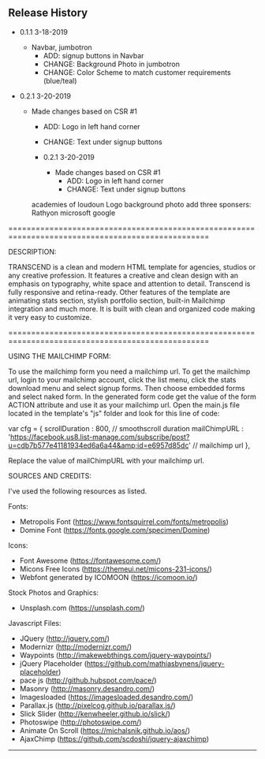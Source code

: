 ## Release History

* 0.1.1 3-18-2019
    * Navbar, jumbotron
      * ADD: signup buttons in Navbar
      * CHANGE:  Background Photo in jumbotron
      * CHANGE: Color Scheme to match customer requirements (blue/teal)

* 0.2.1 3-20-2019
    * Made changes based on CSR #1
      *  ADD: Logo in left hand corner
      *  CHANGE: Text under signup buttons

      * 0.2.1 3-20-2019
          * Made changes based on CSR #1
            *  ADD: Logo in left hand corner
            *  CHANGE: Text under signup buttons

      academies of loudoun Logo
      background photo
      add three sponsers: Rathyon microsoft google




==================================================================================================

DESCRIPTION:

TRANSCEND is a clean and modern HTML template for agencies, studios or any creative profession.
It features a creative and clean design with an emphasis on typography, white space and attention
to detail. Transcend is fully responsive and retina-ready. Other features of the template are
animating stats section, stylish portfolio section, built-in Mailchimp integration and much more.
It is built with clean and organized code making it very easy to customize.

==================================================================================================


USING THE MAILCHIMP FORM:

To use the mailchimp form you need a mailchimp url. To get the mailchimp url, login to
your mailchimp account, click the list menu, click the stats download menu and select signup forms.
Then choose embedded forms and select naked form. In the generated form code get the value of
the form ACTION attribute and use it as your mailchimp url. Open the main.js file located
in the template's "js" folder and look for this line of code:

var cfg = {
    scrollDuration : 800, // smoothscroll duration
    mailChimpURL   : 'https://facebook.us8.list-manage.com/subscribe/post?u=cdb7b577e41181934ed6a6a44&amp;id=e6957d85dc'   // mailchimp url
},

Replace the value of mailChimpURL with your mailchimp url.


SOURCES AND CREDITS:

I've used the following resources as listed.

Fonts:
 - Metropolis Font (https://www.fontsquirrel.com/fonts/metropolis)
 - Domine Font (https://fonts.google.com/specimen/Domine)

Icons:
 - Font Awesome (https://fontawesome.com/)
 - Micons Free Icons (https://themeui.net/micons-231-icons/)
 - Webfont generated by ICOMOON (https://icomoon.io/)

Stock Photos and Graphics:
 - Unsplash.com (https://unsplash.com/)

Javascript Files:

 - JQuery (http://jquery.com/)
 - Modernizr (http://modernizr.com/)
 - Waypoints (http://imakewebthings.com/jquery-waypoints/)
 - jQuery Placeholder (https://github.com/mathiasbynens/jquery-placeholder)
 - pace js (http://github.hubspot.com/pace/)
 - Masonry (http://masonry.desandro.com/)
 - Imagesloaded (https://imagesloaded.desandro.com/)
 - Parallax.js (http://pixelcog.github.io/parallax.js/)
 - Slick Slider (http://kenwheeler.github.io/slick/)
 - Photoswipe (http://photoswipe.com/)
 - Animate On Scroll (https://michalsnik.github.io/aos/)
 - AjaxChimp (https://github.com/scdoshi/jquery-ajaxchimp)


-------------------------------------------------------------------------------------------------------

